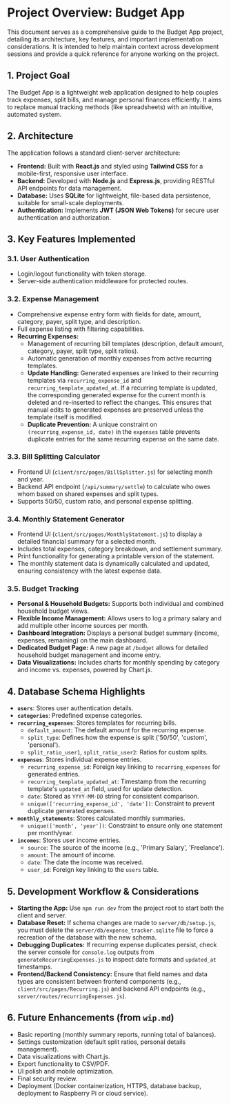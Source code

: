 # Project Overview: Budget App

This document serves as a comprehensive guide to the Budget App project, detailing its architecture, key features, and important implementation considerations. It is intended to help maintain context across development sessions and provide a quick reference for anyone working on the project.

## 1. Project Goal

The Budget App is a lightweight web application designed to help couples track expenses, split bills, and manage personal finances efficiently. It aims to replace manual tracking methods (like spreadsheets) with an intuitive, automated system.

## 2. Architecture

The application follows a standard client-server architecture:

*   **Frontend:** Built with **React.js** and styled using **Tailwind CSS** for a mobile-first, responsive user interface.
*   **Backend:** Developed with **Node.js** and **Express.js**, providing RESTful API endpoints for data management.
*   **Database:** Uses **SQLite** for lightweight, file-based data persistence, suitable for small-scale deployments.
*   **Authentication:** Implements **JWT (JSON Web Tokens)** for secure user authentication and authorization.

## 3. Key Features Implemented

### 3.1. User Authentication
*   Login/logout functionality with token storage.
*   Server-side authentication middleware for protected routes.

### 3.2. Expense Management
*   Comprehensive expense entry form with fields for date, amount, category, payer, split type, and description.
*   Full expense listing with filtering capabilities.
*   **Recurring Expenses:**
    *   Management of recurring bill templates (description, default amount, category, payer, split type, split ratios).
    *   Automatic generation of monthly expenses from active recurring templates.
    *   **Update Handling:** Generated expenses are linked to their recurring templates via `recurring_expense_id` and `recurring_template_updated_at`. If a recurring template is updated, the corresponding generated expense for the current month is deleted and re-inserted to reflect the changes. This ensures that manual edits to generated expenses are preserved unless the template itself is modified.
    *   **Duplicate Prevention:** A unique constraint on `(recurring_expense_id, date)` in the `expenses` table prevents duplicate entries for the same recurring expense on the same date.

### 3.3. Bill Splitting Calculator
*   Frontend UI (`client/src/pages/BillSplitter.js`) for selecting month and year.
*   Backend API endpoint (`/api/summary/settle`) to calculate who owes whom based on shared expenses and split types.
*   Supports 50/50, custom ratio, and personal expense splitting.

### 3.4. Monthly Statement Generator
*   Frontend UI (`client/src/pages/MonthlyStatement.js`) to display a detailed financial summary for a selected month.
*   Includes total expenses, category breakdown, and settlement summary.
*   Print functionality for generating a printable version of the statement.
*   The monthly statement data is dynamically calculated and updated, ensuring consistency with the latest expense data.

### 3.5. Budget Tracking
*   **Personal & Household Budgets:** Supports both individual and combined household budget views.
*   **Flexible Income Management:** Allows users to log a primary salary and add multiple other income sources per month.
*   **Dashboard Integration:** Displays a personal budget summary (income, expenses, remaining) on the main dashboard.
*   **Dedicated Budget Page:** A new page at `/budget` allows for detailed household budget management and income entry.
*   **Data Visualizations:** Includes charts for monthly spending by category and income vs. expenses, powered by Chart.js.

## 4. Database Schema Highlights

*   **`users`**: Stores user authentication details.
*   **`categories`**: Predefined expense categories.
*   **`recurring_expenses`**: Stores templates for recurring bills.
    *   `default_amount`: The default amount for the recurring expense.
    *   `split_type`: Defines how the expense is split ('50/50', 'custom', 'personal').
    *   `split_ratio_user1`, `split_ratio_user2`: Ratios for custom splits.
*   **`expenses`**: Stores individual expense entries.
    *   `recurring_expense_id`: Foreign key linking to `recurring_expenses` for generated entries.
    *   `recurring_template_updated_at`: Timestamp from the recurring template's `updated_at` field, used for update detection.
    *   `date`: Stored as `YYYY-MM-DD` string for consistent comparison.
    *   `unique(['recurring_expense_id', 'date'])`: Constraint to prevent duplicate generated expenses.
*   **`monthly_statements`**: Stores calculated monthly summaries.
    *   `unique(['month', 'year'])`: Constraint to ensure only one statement per month/year.
*   **`incomes`**: Stores user income entries.
    *   `source`: The source of the income (e.g., 'Primary Salary', 'Freelance').
    *   `amount`: The amount of income.
    *   `date`: The date the income was received.
    *   `user_id`: Foreign key linking to the `users` table.

## 5. Development Workflow & Considerations

*   **Starting the App:** Use `npm run dev` from the project root to start both the client and server.
*   **Database Reset:** If schema changes are made to `server/db/setup.js`, you must delete the `server/db/expense_tracker.sqlite` file to force a recreation of the database with the new schema.
*   **Debugging Duplicates:** If recurring expense duplicates persist, check the server console for `console.log` outputs from `generateRecurringExpenses.js` to inspect date formats and `updated_at` timestamps.
*   **Frontend/Backend Consistency:** Ensure that field names and data types are consistent between frontend components (e.g., `client/src/pages/Recurring.js`) and backend API endpoints (e.g., `server/routes/recurringExpenses.js`).

## 6. Future Enhancements (from `wip.md`)

*   Basic reporting (monthly summary reports, running total of balances).
*   Settings customization (default split ratios, personal details management).
*   Data visualizations with Chart.js.
*   Export functionality to CSV/PDF.
*   UI polish and mobile optimization.
*   Final security review.
*   Deployment (Docker containerization, HTTPS, database backup, deployment to Raspberry Pi or cloud service).
